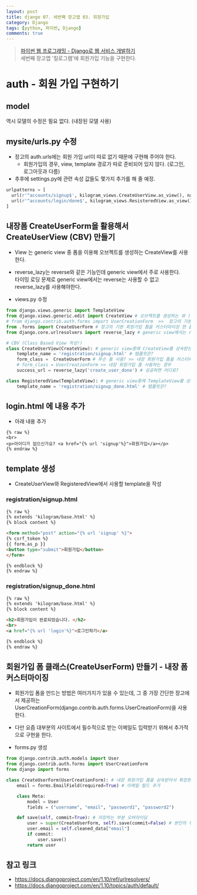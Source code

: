```yaml
---
layout: post
title: django 07. 세번째 장고앱 03. 회원가입
category: Django
tags: [python, 파이썬, Django]
comments: true
---
```

> [파이썬 웹 프로그래밍 - Django로 웹 서비스 개발하기 ](https://www.inflearn.com/course/django-%ED%8C%8C%EC%9D%B4%EC%8D%AC-%EC%9E%A5%EA%B3%A0-%EA%B0%95%EC%A2%8C/)    
> 세번째 장고앱 '킬로그램'에 회원가입 기능을 구현한다.

# auth - 회원 가입 구현하기

## model
역시 모델의 수정은 필요 없다. (내장된 모델 사용)

## mysite/urls.py 수정

- 장고의 auth.urls에는 회원 가입 url이 따로 없기 때문에 구현해 주어야 한다.
  - 회원가입의 경우, view, template 경로가 따로 준비되어 있지 않다. (로그인, 로그아웃과 다름)
- 추후에 settings.py에 관련 속성 값들도 몇가지 추가를 해 줄 예정.

```python
urlpatterns = [
  url(r'^accounts/signup$', kilogram_views.CreateUserView.as_view(), name = 'signup'),
  url(r'^accounts/login/done$', kilogram_views.ResisteredView.as_view(), name = 'create_user_done'),
]
```

## 내장폼 CreateUserForm을 활용해서 CreateUserView (CBV) 만들기

- View 는 generic view 중 폼을 이용해 오브젝트를 생성하는 CreateView를 사용한다.
- reverse_lazy는 reverse와 같은 기능인데 generic view에서 주로 사용한다.    
  타이밍 로딩 문제로 generic view에서는 reverse는 사용할 수 없고 reverse_lazy를 사용해야한다.

- views.py 수정


```python
from django.views.generic import TemplateView
from django.views.generic.edit import CreateView # 오브젝트를 생성하는 뷰 (form 혹은 model과 연결되서 새로운 데이터를 넣을 때 CreateView - generic view를 사용)
# from django.contrib.auth.forms import UserCreationForm  >>  장고의 기본 회원가입 폼 (ID, PW만 확인한다 - 뒤에서 이메일 추가 커스터미아징 예정)
from .forms import CreateUserForm # 장고의 기본 회원가입 폼을 커스터마이징 한 폼
from django.core.urlresolvers import reverse_lazy # generic view에서는 reverse_lazy를 사용한다.

# CBV (Class Based View 작성!)
class CreateUserView(CreateView): # generic view중에 CreateView를 상속받는다.
    template_name = 'registration/signup.html' # 템플릿은?
    form_class =  CreateUserForm # 푸슨 폼 사용? >> 내장 회원가입 폼을 커스터마지징 한 것을 사용하는 경우
    # form_class = UserCreationForm >> 내장 회원가입 폼 사용하는 경우
    success_url = reverse_lazy('create_user_done') # 성공하면 어디로?

class RegisteredView(TemplateView): # generic view중에 TemplateView를 상속받는다.
    template_name = 'registration/signup_done.html' # 템플릿은?
```

## login.html 에 내용 추가

- 아래 내용 추가

```
{% raw %}
<br>
<p>아이디가 없으신가요? <a href="{% url 'signup'%}">회원가입</a></p>
{% endraw %}
```

## template 생성

- CreateUserView와 RegisteredView에서 사용할 template을 작성

### registration/signup.html

```html
{% raw %}
{% extends 'kilogram/base.html' %}
{% block content %}

<form method="post" action="{% url 'signup' %}">
{% csrf_token %}
{{ form.as_p }}
<button type="submit">회원가입</button>
</form>

{% endblock %}
{% endraw %}
```



### registration/signup_done.html

```html
{% raw %}
{% extends 'kilogram/base.html' %}
{% block content %}

<h2>회원가입이 완료되었습니다. </h2>
<br>
<a href="{% url 'login'%}">로그인하기</a>

{% endblock %}
{% endraw %}
```


## 회원가입 폼 클래스(CreateUserForm) 만들기 - 내장 폼 커스터마이징

- 회원가입 폼을 만드는 방법은 여러가지가 있을 수 있는데, 그 중 가장 간단한 장고에서 제공하는 UserCreationForm(django.contrib.auth.forms.UserCreationForm)을 사용한다.
- 다만 요즘 대부분의 사이트에서 필수적으로 받는 이메일도 입력받기 위해서 추가적으로 구현을 한다.


- forms.py 생성

```python
from django.contrib.auth.models import User
from django.contrib.auth.forms import UserCreationForm
from django import forms

class CreateUserForm(UserCreationForm): # 내장 회원가입 폼을 상속받아서 확장한다.
    email = forms.EmailField(required=True) # 이메일 필드 추가

    class Meta:
        model = User
        fields = ("username", "email", "password1", "password2")

    def save(self, commit=True): # 저장하는 부분 오버라이딩
        user = super(CreateUserForm, self).save(commit=False) # 본인의 부모를 호출해서 저장하겠다.
        user.email = self.cleaned_data["email"]
        if commit:
            user.save()
        return user
```


## 참고 링크
- <https://docs.djangoproject.com/en/1.10/ref/urlresolvers/>
- <https://docs.djangoproject.com/en/1.10/topics/auth/default/>
